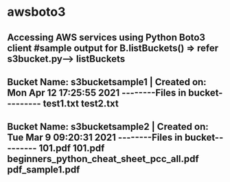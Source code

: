 # awsboto3
Accessing AWS services using Python Boto3 client
#sample output for B.listBuckets()
=> refer s3bucket.py--> listBuckets
------------------------------------------------------------
Bucket Name: s3bucketsample1 | Created on: Mon Apr 12 17:25:55 2021
--------Files in bucket---------
test1.txt
test2.txt
------------------------------------------------------------
Bucket Name: s3bucketsample2 | Created on: Tue Mar  9 09:20:31 2021
--------Files in bucket---------
101.pdf
101.pdf
beginners_python_cheat_sheet_pcc_all.pdf
pdf_sample1.pdf
------------------------------------------------------------
